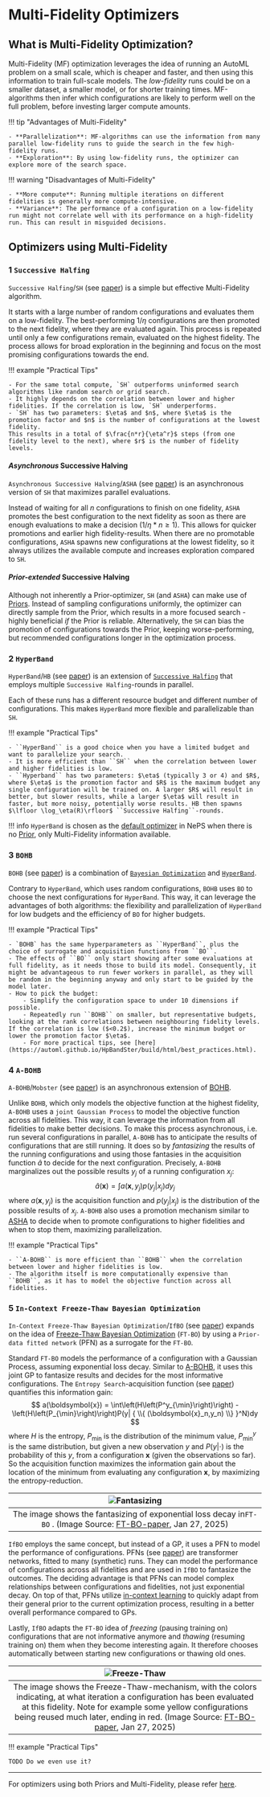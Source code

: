 # Multi-Fidelity Optimizers

## What is Multi-Fidelity Optimization?

Multi-Fidelity (MF) optimization leverages the idea of running an AutoML problem on a small scale, which is cheaper and faster, and then using this information to train full-scale models. The _low-fidelity_ runs could be on a smaller dataset, a smaller model, or for shorter training times. MF-algorithms then infer which configurations are likely to perform well on the full problem, before investing larger compute amounts.

!!! tip "Advantages of Multi-Fidelity"

    - **Parallelization**: MF-algorithms can use the information from many parallel low-fidelity runs to guide the search in the few high-fidelity runs.
    - **Exploration**: By using low-fidelity runs, the optimizer can explore more of the search space.

!!! warning "Disadvantages of Multi-Fidelity"

    - **More compute**: Running multiple iterations on different fidelities is generally more compute-intensive.
    - **Variance**: The performance of a configuration on a low-fidelity run might not correlate well with its performance on a high-fidelity run. This can result in misguided decisions.

## Optimizers using Multi-Fidelity

### 1 `Successive Halfing`

`Successive Halfing`/`SH` (see [paper](https://proceedings.mlr.press/v51/jamieson16.pdf)) is a simple but effective Multi-Fidelity algorithm.

It starts with a large number of random configurations and evaluates them on a low-fidelity. The best-performing $1/\eta$ configurations are then promoted to the next fidelity, where they are evaluated again. This process is repeated until only a few configurations remain, evaluated on the highest fidelity.
The process allows for broad exploration in the beginning and focus on the most promising configurations towards the end.

!!! example "Practical Tips"

    - For the same total compute, `SH` outperforms uninformed search algorithms like random search or grid search.
    - It highly depends on the correlation between lower and higher fidelities. If the correlation is low, `SH` underperforms.
    - `SH` has two parameters: $\eta$ and $n$, where $\eta$ is the promotion factor and $n$ is the number of configurations at the lowest fidelity.
    This results in a total of $\frac{n*r}{\eta^r}$ steps (from one fidelity level to the next), where $r$ is the number of fidelity levels.

#### _Asynchronous_ Successive Halving

`Asynchronous Successive Halving`/`ASHA` (see [paper](https://arxiv.org/pdf/1810.05934)) is an asynchronous version of ``SH`` that maximizes parallel evaluations.

Instead of waiting for all $n$ configurations to finish on one fidelity, `ASHA` promotes the best configuration to the next fidelity as soon as there are enough evaluations to make a decision ($1/\eta*n\geq 1$). This allows for quicker promotions and earlier high fidelity-results. When there are no promotable configurations, `ASHA` spawns new configurations at the lowest fidelity, so it always utilizes the available compute and increases exploration compared to ``SH``.

#### _Prior-extended_ Successive Halving

Although not inherently a Prior-optimizer, ``SH`` (and ``ASHA``) can make use of [Priors](../search_algorithms/prior.md). Instead of sampling configurations uniformly, the optimizer can directly sample from the Prior, which results in a more focused search - highly beneficial _if_ the Prior is reliable. Alternatively, the ``SH`` can bias the promotion of configurations towards the Prior, keeping worse-performing, but recommended configurations longer in the optimization process.

### 2 `HyperBand`

`HyperBand`/`HB` (see [paper](https://arxiv.org/pdf/1603.06560)) is an extension of [``Successive Halfing``](../search_algorithms/multifidelity.md#1-successive-halfing) that employs multiple ``Successive Halfing``-rounds in parallel.

Each of these runs has a different resource budget and different number of configurations. This makes ``HyperBand`` more flexible and parallelizable than ``SH``.

!!! example "Practical Tips"

    - ``HyperBand`` is a good choice when you have a limited budget and want to parallelize your search.
    - It is more efficient than ``SH`` when the correlation between lower and higher fidelities is low.
    - ``Hyperband`` has two parameters: $\eta$ (typically 3 or 4) and $R$, where $\eta$ is the promotion factor and $R$ is the maximum budget any single configuration will be trained on. A larger $R$ will result in better, but slower results, while a larger $\eta$ will result in faster, but more noisy, potentially worse results. HB then spawns $\lfloor \log_\eta(R)\rfloor$ ``Successive Halfing``-rounds.

!!! info
    ``HyperBand`` is chosen as the [default optimizer](../../reference/optimizers.md#21-automatic-optimizer-selection) in NePS when there is no [Prior](../search_algorithms/prior.md), only Multi-Fidelity information available.

### 3 `BOHB`

`BOHB` (see [paper](https://arxiv.org/pdf/1807.01774)) is a combination of [``Bayesian Optimization``](../search_algorithms/bayesian_optimization.md) and [``HyperBand``](../search_algorithms/multifidelity.md#2-hyperband).

Contrary to ``HyperBand``, which uses random configurations, ``BOHB`` uses ``BO`` to choose the next configurations for ``HyperBand``. This way, it can leverage the advantages of both algorithms: the flexibility and parallelization of ``HyperBand`` for low budgets and the efficiency of ``BO`` for higher budgets.

!!! example "Practical Tips"

    - `BOHB` has the same hyperparameters as ``HyperBand``, plus the choice of surrogate and acquisition functions from ``BO``.
    - The effects of ``BO`` only start showing after some evaluations at full fidelity, as it needs those to build its model. Consequently, it might be advantageous to run fewer workers in parallel, as they will be random in the beginning anyway and only start to be guided by the model later.
    - How to pick the budget:
        - Simplify the configuration space to under 10 dimensions if possible.
        - Repeatedly run ``BOHB`` on smaller, but representative budgets, looking at the rank correlations between neighbouring fidelity levels. If the correlation is low ($<0.2$), increase the minimum budget or lower the promotion factor $\eta$.
        - For more practical tips, see [here](https://automl.github.io/HpBandSter/build/html/best_practices.html).

### 4 `A-BOHB`

`A-BOHB`/`Mobster` (see [paper](https://arxiv.org/pdf/2204.11051)) is an asynchronous extension of [BOHB](../search_algorithms/multifidelity.md#3-bohb).

Unlike ``BOHB``, which only models the objective function at the highest fidelity, ``A-BOHB`` uses a ``joint Gaussian Process`` to model the objective function across all fidelities. This way, it can leverage the information from all fidelities to make better decisions.
To make this process asynchronous, i.e. run several configurations in parallel, ``A-BOHB`` has to anticipate the results of configurations that are still running. It does so by _fantasizing_ the results of the running configurations and using those fantasies in the acquisition function $\hat{a}$ to decide for the next configuration. Precisely, ``A-BOHB`` marginalizes out the possible results $y_j$ of a running configuration $x_j$:
$$
\hat{a}(\boldsymbol{x}) = \int a(\boldsymbol{x}, y_j)p(y_j|x_j) dy_j
$$
where $a(\boldsymbol{x}, y_j)$ is the acquisition function and $p(y_j|x_j)$ is the distribution of the possible results of $x_j$.
``A-BOHB`` also uses a promotion mechanism similar to [ASHA](../search_algorithms/multifidelity.md#asynchronous-successive-halving) to decide when to promote configurations to higher fidelities and when to stop them, maximizing parallelization.

!!! example "Practical Tips"

    - ``A-BOHB`` is more efficient than ``BOHB`` when the correlation between lower and higher fidelities is low.
    - The algorithm itself is more computationally expensive than ``BOHB``, as it has to model the objective function across all fidelities.

### 5 `In-Context Freeze-Thaw Bayesian Optimization`

`In-Context Freeze-Thaw Bayesian Optimization`/``IfBO`` (see [paper](https://arxiv.org/pdf/2204.11051)) expands on the idea of [Freeze-Thaw Bayesian Optimization](https://arxiv.org/pdf/1406.3896) (``FT-BO``) by using a `Prior-data fitted network` (PFN) as a surrogate for the ``FT-BO``.

Standard ``FT-BO`` models the performance of a configuration with a Gaussian Process, assuming exponential loss decay. Similar to [A-BOHB](../search_algorithms/multifidelity.md#4-a-bohb), it uses this joint GP to fantasize results and decides for the most informative configurations. The ``Entropy Search``-acquisition function (see [paper](https://jmlr.csail.mit.edu/papers/volume13/hennig12a/hennig12a.pdf)) quantifies this information gain:
$$
a(\boldsymbol{x}) = \int\left(H\left(P^y_{\min}\right)\right) - \left(H\left(P_{\min}\right)\right)P(y| { \\{ (\boldsymbol{x}_n,y_n) \\} }^N)dy
$$
where $H$ is the entropy, $P_{\min}$ is the distribution of the minimum value, $P^y_{\min}$ is the same distribution, but given a new observation $y$ and $P(y| \cdot)$ is the probability of this $y$, from a configuration $\boldsymbol{x}$ (given the observations so far). So the acquisition function maximizes the information gain about the location of the minimum from evaluating any configuration $\boldsymbol{x}$, by maximizing the entropy-reduction.

|![Fantasizing](../../doc_images/optimizers/freeze_thaw_fantasizing.png)|
|:--:|
|The image shows the fantasizing of exponential loss decay in`FT-BO` . (Image Source: [FT-BO-paper](https://arxiv.org/pdf/1406.3896), Jan 27, 2025)|

``IfBO`` employs the same concept, but instead of a GP, it uses a PFN to model the performance of configurations. PFNs (see [paper](https://arxiv.org/pdf/2112.10510)) are transformer networks, fitted to many (synthetic) runs. They can model the performance of configurations across all fidelities and are used in ``IfBO`` to fantasize the outcomes. The deciding advantage is that PFNs can model complex relationships between configurations and fidelities, not just exponential decay. On top of that, PFNs utilize [in-context learning](https://arxiv.org/pdf/2112.10510) to quickly adapt from their general prior to the current optimization process, resulting in a better overall performance compared to GPs.

Lastly, ``IfBO`` adapts the `FT-BO` idea of _freezing_ (pausing training on) configurations that are not informative anymore and _thawing_ (resuming training on) them when they become interesting again. It therefore chooses automatically between starting new configurations or thawing old ones.

|![Freeze-Thaw](../../doc_images/optimizers/freeze_thawing.png)|
|:--:|
|The image shows the Freeze-Thaw-mechanism, with the colors indicating, at what iteration a configuration has been evaluated at this fidelity. Note for example some yellow configurations being reused much later, ending in red. (Image Source: [FT-BO-paper](https://arxiv.org/pdf/1406.3896), Jan 27, 2025)|

!!! example "Practical Tips"

    TODO Do we even use it?
___

For optimizers using both Priors and Multi-Fidelity, please refer [here](multifidelity_prior.md).
